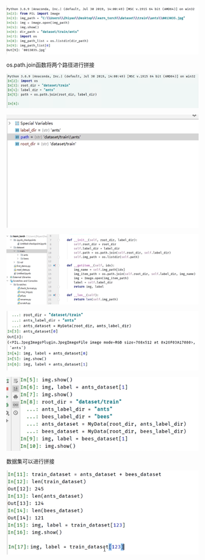 ![](assets/2022-04-05-16-26-34-image.png)

os.path.join函数将两个路径进行拼接

![](assets/2022-04-05-16-27-44-image.png)

![](assets/2022-04-05-16-28-19-image.png)

![](assets/2022-04-05-16-31-18-image.png)

![](assets/2022-04-05-16-36-03-image.png)

![](assets/2022-04-05-16-35-08-image.png)

数据集可以进行拼接

![](assets/2022-04-05-16-33-33-image.png)
